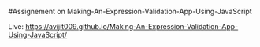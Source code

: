 #Assignement on Making-An-Expression-Validation-App-Using-JavaScript

Live: https://avijit009.github.io/Making-An-Expression-Validation-App-Using-JavaScript/
